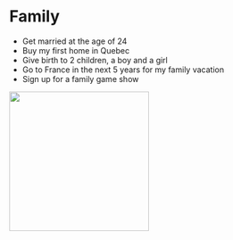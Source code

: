 # Family 
- Get married at the age of 24
- Buy my first home in Quebec
- Give birth to 2 children, a boy and a girl
- Go to France in the next 5 years for my family vacation
- Sign up for a family game show
<img src = "https://freerangestock.com/sample/134391/happy-family-holding-hands-with-ocean-and-sunset-in-the-background.jpg" height ="250px">